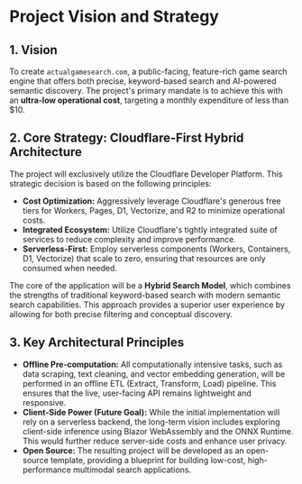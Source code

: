 # Project Vision and Strategy

## 1. Vision

To create `actualgamesearch.com`, a public-facing, feature-rich game search engine that offers both precise, keyword-based search and AI-powered semantic discovery. The project's primary mandate is to achieve this with an **ultra-low operational cost**, targeting a monthly expenditure of less than $10.

## 2. Core Strategy: Cloudflare-First Hybrid Architecture

The project will exclusively utilize the Cloudflare Developer Platform. This strategic decision is based on the following principles:

*   **Cost Optimization:** Aggressively leverage Cloudflare's generous free tiers for Workers, Pages, D1, Vectorize, and R2 to minimize operational costs.
*   **Integrated Ecosystem:** Utilize Cloudflare's tightly integrated suite of services to reduce complexity and improve performance.
*   **Serverless-First:** Employ serverless components (Workers, Containers, D1, Vectorize) that scale to zero, ensuring that resources are only consumed when needed.

The core of the application will be a **Hybrid Search Model**, which combines the strengths of traditional keyword-based search with modern semantic search capabilities. This approach provides a superior user experience by allowing for both precise filtering and conceptual discovery.

## 3. Key Architectural Principles

*   **Offline Pre-computation:** All computationally intensive tasks, such as data scraping, text cleaning, and vector embedding generation, will be performed in an offline ETL (Extract, Transform, Load) pipeline. This ensures that the live, user-facing API remains lightweight and responsive.
*   **Client-Side Power (Future Goal):** While the initial implementation will rely on a serverless backend, the long-term vision includes exploring client-side inference using Blazor WebAssembly and the ONNX Runtime. This would further reduce server-side costs and enhance user privacy.
*   **Open Source:** The resulting project will be developed as an open-source template, providing a blueprint for building low-cost, high-performance multimodal search applications.
